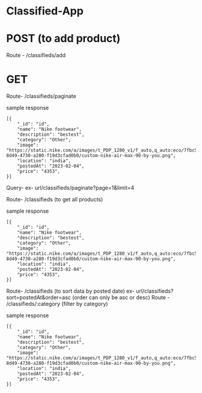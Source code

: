# Classified-App

# POST (to add product)
Route - /classifieds/add 

# GET 
Route- /classifieds/paginate

sample response 
```
[{
    "_id": "id",
    "name": "Nike footwear",
    "description": "bestest",
    "category": "Other",
    "image": "https://static.nike.com/a/images/t_PDP_1280_v1/f_auto,q_auto:eco/7fbc5e94-8d49-4730-a280-f19d3cfad0b0/custom-nike-air-max-90-by-you.png",
    "location": "india",
    "postedAt": "2023-02-04",
    "price": "4353",
}]
```
Query- ex- url/classifieds/paginate?page=1&limit=4

Route- /classifieds (to get all products)

sample response 
```
[{
    "_id": "id",
    "name": "Nike footwear",
    "description": "bestest",
    "category": "Other",
    "image": "https://static.nike.com/a/images/t_PDP_1280_v1/f_auto,q_auto:eco/7fbc5e94-8d49-4730-a280-f19d3cfad0b0/custom-nike-air-max-90-by-you.png",
    "location": "india",
    "postedAt": "2023-02-04",
    "price": "4353",
}]
```

Route- /classifieds (to sort data by posted date)
ex- url/classifieds?sort=postedAt&order=asc  (order can only be asc or desc)
Route - /classifieds/:category (filter by category)

sample response 
```
[{
    "_id": "id",
    "name": "Nike footwear",
    "description": "bestest",
    "category": "Other",
    "image": "https://static.nike.com/a/images/t_PDP_1280_v1/f_auto,q_auto:eco/7fbc5e94-8d49-4730-a280-f19d3cfad0b0/custom-nike-air-max-90-by-you.png",
    "location": "india",
    "postedAt": "2023-02-04",
    "price": "4353",
}]
```
